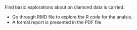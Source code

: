 Find basic explorations about on diamond data is carried.

- Go through RMD file to explore the R code for the analsis.
- A formal report is presented in the PDF file.
